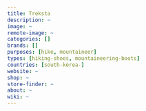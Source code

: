 ```yaml
---
title: Treksta
description: ~
image: ~
remote-image: ~
categories: []
brands: []
purposes: [hike, mountaineer]
types: [hiking-shoes, mountaineering-boots]
countries: [south-korea-]
website: ~
shop: ~
store-finder: ~
about: ~
wiki: ~
---
```

